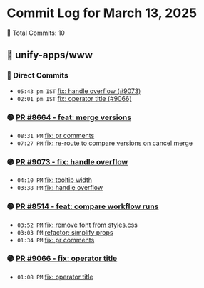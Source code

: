# Commit Log for March 13, 2025

📝 Total Commits: 10

## 📁 unify-apps/www

### 🔨 Direct Commits

- `05:43 pm IST` [fix: handle overflow (#9073)](https://github.com/unify-apps/www/commit/c1ee78938e263333fd4720e6f81708c67f480463)
- `02:01 pm IST` [fix: operator title (#9066)](https://github.com/unify-apps/www/commit/15878e4f78d0548941783f3621496d3dc1960a19)

### 🟢 [PR #8664 - feat: merge versions](https://github.com/unify-apps/www/pull/8664)

- `08:31 PM` [fix: pr comments](https://github.com/unify-apps/www/commit/02c8a6f5c53be063d4e9f56139bafb8c66aa6a0d)
- `07:27 PM` [fix: re-route to compare versions on cancel merge](https://github.com/unify-apps/www/commit/b4ad589c00a21ebedd4e168b524424ddc1a55e73)

### 🟣 [PR #9073 - fix: handle overflow](https://github.com/unify-apps/www/pull/9073)

- `04:10 PM` [fix: tooltip width](https://github.com/unify-apps/www/commit/f7548a5c17da39044acdb644722637cc7742ec1e)
- `03:38 PM` [fix: handle overflow](https://github.com/unify-apps/www/commit/0dcd6f6667933204bfcd8f14985d44e81efe6d6e)

### 🟢 [PR #8514 - feat: compare workflow runs](https://github.com/unify-apps/www/pull/8514)

- `03:52 PM` [fix: remove font from styles.css](https://github.com/unify-apps/www/commit/4bce77dbc87fca2cd7224922f30c2bed70c19954)
- `03:03 PM` [refactor: simplify props](https://github.com/unify-apps/www/commit/612a6f2c2c9432ea6e23326511037dcaf56f1f2a)
- `01:34 PM` [fix: pr comments](https://github.com/unify-apps/www/commit/f8b8c4fc0929879276e11aa2d1bffa71c8558d53)

### 🟣 [PR #9066 - fix: operator title](https://github.com/unify-apps/www/pull/9066)

- `01:08 PM` [fix: operator title](https://github.com/unify-apps/www/commit/75a1ffd27c547a5fd8f7883de90a1220b8b2d1b7)


